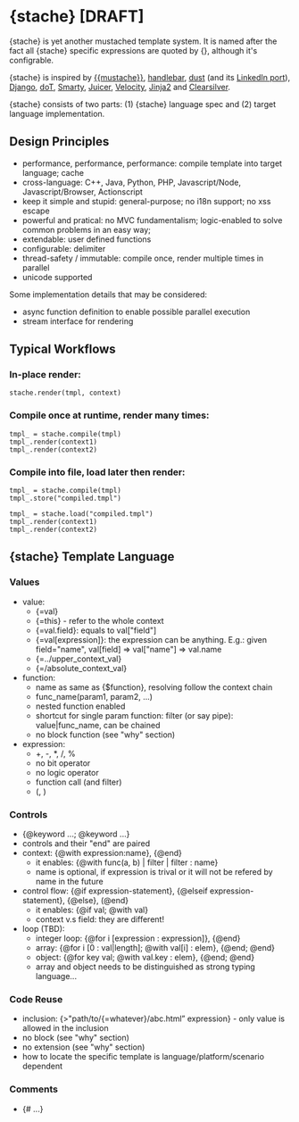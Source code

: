 {stache} [DRAFT]
================

{stache} is yet another mustached template system.  It is named after the fact all {stache} specific expressions are quoted by {}, although it's configrable.

{stache} is inspired by [{{mustache}}](http://mustache.github.com/), [handlebar](http://handlebarsjs.com/), [dust](http://akdubya.github.com/dustjs/) (and its [LinkedIn port](https://github.com/linkedin/dustjs)), [Django](https://docs.djangoproject.com/en/1.4/topics/templates/), [doT](https://github.com/olado/doT), [Smarty](http://www.smarty.net/), [Juicer](http://juicer.name/docs/docs.html), [Velocity](http://velocity.apache.org/), [Jinja2](http://jinja.pocoo.org/docs/) and [Clearsilver](http://www.clearsilver.net/).

{stache} consists of two parts: (1) {stache} language spec and (2) target language implementation.

Design Principles
-----------------

- performance, performance, performance: compile template into target language; cache
- cross-language: C++, Java, Python, PHP, Javascript/Node, Javascript/Browser, Actionscript
- keep it simple and stupid: general-purpose; no i18n support; no xss escape
- powerful and pratical: no MVC fundamentalism; logic-enabled to solve common problems in an easy way;
- extendable: user defined functions
- configurable: delimiter
- thread-safety / immutable: compile once, render multiple times in parallel
- unicode supported

Some implementation details that may be considered:

- async function definition to enable possible parallel execution
- stream interface for rendering

Typical Workflows
-----------------

### In-place render:

    stache.render(tmpl, context)

### Compile once at runtime, render many times:

    tmpl_ = stache.compile(tmpl)
    tmpl_.render(context1)
    tmpl_.render(context2)

### Compile into file, load later then render:

    tmpl_ = stache.compile(tmpl)
    tmpl_.store("compiled.tmpl")

    tmpl_ = stache.load("compiled.tmpl")
    tmpl_.render(context1)
    tmpl_.render(context2)

{stache} Template Language
--------------------------

### Values
- value: 
  - {=val}
  - {=this} - refer to the whole context
  - {=val.field}: equals to val["field"]
  - {=val[expression]}: the expression can be anything. E.g.: given field="name", val[field] => val["name"] => val.name
  - {=../upper_context_val}
  - {=/absolute_context_val}
- function:
  - name as same as {$function}, resolving follow the context chain
  - func_name(param1, param2, ...)
  - nested function enabled
  - shortcut for single param function: filter (or say pipe): value|func_name, can be chained
  - no block function (see "why" section)
- expression:
  - +, -, *, /, %
  - no bit operator
  - no logic operator
  - function call (and filter)
  - (, )

### Controls
- {@keyword ...; @keyword ...}
- controls and their "end" are paired
- context: {@with expression:name}, {@end}
  - it enables: {@with func(a, b) | filter | filter : name}
  - name is optional, if expression is trival or it will not be refered by name in the future
- control flow: {@if expression-statement}, {@elseif expression-statement}, {@else}, (@end}
  - it enables: {@if val; @with val}
  - context v.s field: they are different!
- loop (TBD):
  - integer loop: {@for i [expression : expression]}, {@end}
  - array: {@for i [0 : val|length]; @with val[i] : elem}, {@end; @end}
  - object: {@for key val; @with val.key : elem}, {@end; @end}
  - array and object needs to be distinguished as strong typing language...

### Code Reuse
- inclusion: {>"path/to/{=whatever}/abc.html” expression} - only value is allowed in the inclusion
- no block (see "why" section)
- no extension (see "why" section)
- how to locate the specific template is language/platform/scenario dependent

### Comments
- {# ...}
